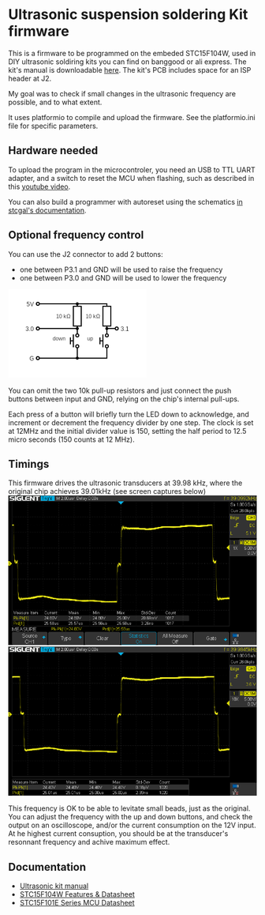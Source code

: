 # Ultrasonic suspension soldering Kit firmware
 
This is a firmware to be programmed on the embeded STC15F104W, used in DIY ultrasonic soldiring kits you can find on banggood or ali express. The kit's manual is downloadable [here](https://m.media-amazon.com/images/I/A1v9YJLCl6L.pdf). The kit's PCB includes space for an ISP header at J2.

My goal was to check if small changes in the ultrasonic frequency are possible, and to what extent.

It uses platformio to compile and upload the firmware. See the platformio.ini file for specific parameters.
## Hardware needed
To upload the program in the microcontroler, you need an USB to TTL UART adapter, and a switch to reset the MCU when flashing, such as described in this [youtube video](https://youtu.be/uuZZEVhCWIg?si=PVHfgXFxWOHiAKNO&t=233).

You can also build a programmer with autoreset using the schematics [in stcgal's documentation](https://github.com/grigorig/stcgal/blob/master/doc/FAQ.md#how-can-i-use-the-autoreset-feature).

## Optional frequency control
You can use the J2 connector to add 2 buttons: 
+ one between P3.1 and GND will be used to raise the frequency 
+ one between P3.0 and GND will be used to lower the frequency

![](images/pushbuttons.png)

You can omit the two 10k pull-up resistors and just connect the push buttons between input and GND, relying on the chip's internal pull-ups.

Each press of a button will briefly turn the LED down to acknowledge, and increment or decrement the frequency divider by one step. The clock is set at 12MHz and the initial divider value is 150, setting the half period to 12.5 micro seconds (150 counts at 12 MHz).

## Timings
This firmware drives the ultrasonic transducers at 39.98 kHz, where the original chip achieves 39.01kHz (see screen captures below)
![](images/Original.png)
![](images/ThisFirmware_WithTimings.png)

This frequency is OK to be able to levitate small beads, just as the original. You can adjust the frequency with the up and down buttons, and check the output on an oscilloscope, and/or the current consumption on the 12V input. At he highest current consuption, you should be at the transducer's resonnant frequency and achive maximum effect.

## Documentation
+ [Ultrasonic kit manual](https://m.media-amazon.com/images/I/A1v9YJLCl6L.pdf)
+ [STC15F104W Features & Datasheet](https://www.stcmicro.com/stc/stc15f104w.html)
+ [STC15F101E Series MCU Datasheet](https://www.stcmicro.com/datasheet/STC15F100-en.pdf)

